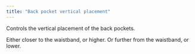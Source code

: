 ```yaml
---
title: "Back pocket vertical placement"
---
```


Controls the vertical placement of the back pockets.

Either closer to the waistband, or higher.
Or further from the waistband, or lower.




